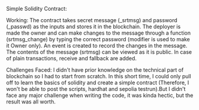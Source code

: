 Simple Solidity Contract:

Working:
The contract takes secret message (_srtmsg) and password (_passwd) as the inputs and stores it in the blockchain. The deployer is made the owner and can make changes to the message through a function (srtmsg_change) by typing the correct password (modifier is used to make it Owner only). An event is created to record the changes in the message. The contents of the message (srtmsg) can be viewed as it is public. In case of plain transactions, receive and fallback are added.

Challenges Faced:
I didn't have prior knowledge on the technical part of blockchain so I had to start from scratch. In this short time, I could only pull off to learn the basics of solidity and create a simple contract (Therefore, I won't be able to post the scripts, hardhat and sepolia testrun).But I didn't face any major challenge when writing the code, it was kinda hectic, but the result was all worth.
